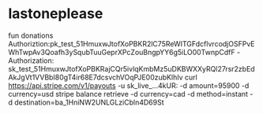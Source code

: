 # lastoneplease
fun donations
Authoriztion:pk_test_51HmuxwJtofXoPBKR2lC75ReWITGFdcflvrcodjOSFPvEWhTwpAv3Qoafh3ySqubTuuGeprXPcZouBngpYY6g5iLO00TwnpCdfF -Authorization: sk_test_51HmuxwJtofXoPBKRajCQr5ivlqKmbMz5uDKBWXXyRQl27rsr2zbEdAkJgVt1VVBbI80gT4ir68E7dcsvchVOqPJE00zubKlhIv curl https://api.stripe.com/v1/payouts
-u sk_live_...4kUR:
-d amount=95900
-d currency=usd stripe balance retrieve -d currency=cad
-d method=instant
-d destination=ba_1HniNW2UNLGLziCbln4D69St
